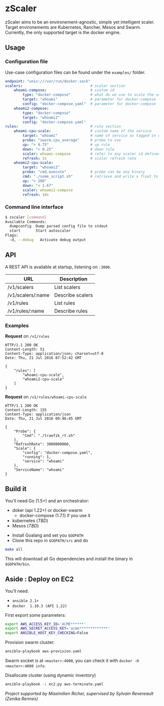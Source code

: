 zScaler
=======

zScaler aims to be an environement-agnostic, simple yet intelligent scaler.
Target environements are Kubernetes, Rancher, Mesos and Swarm.
Currently, the only supported target is the docker engine.

Usage
-----

### Configuration file

Use-case configuration files can be found under the `examples/` folder.

```YAML
endpoint: "unix:///var/run/docker.sock"
scalers:                               # scaler section
    whoami-compose:                    # custom id
        type: "docker-compose"         # what do we use to scale the service ?
        target: "whoami"               # parameter for docker-compose
        config: "docker-compose.yaml"  # parameter for docker-compose
    whoami2-compose:
        type: "docker-compose"
        target: "whoami2"
        config: "docker-compose.yaml"
rules:                                 # rule section
    whoami-cpu-scale:                  # custom name of the service
        target: "whoami"               # name of service as tagged in orchestrator
        probe: "swarm.cpu_average"     # probe to use
        up: "> 0.75"                   # up rule
        down: "< 0.25"                 # down rule
        scaler: whoami-compose         # refer to any scaler id defined above
        refresh: 3s                    # scaler refresh rate
    whoami2-cpu-scale:
        target: "whoami2"
        probe: "cmd.execute"           # probe can be any binary
        cmd: "./some_script.sh"        # retrieve and write a float to stdout
        up: "> 200"
        down: "< 1.67"
        scaler: whoami2-compose
        refresh: 10s
```

### Command line interface

```BASH
$ zscaler [command]
Available Commands:
  dumpconfig  Dump parsed config file to stdout
  start       Start autoscaler
Flags:
  -d, --debug   Activate debug output
```

API
---

A REST API is available at startup, listening on `:3000`.

URL                | Description
-------------------|--------
/v1/scalers        | List scalers
/v1/scalers/:name  | Describe scalers
/v1/rules          | List rules
/v1/rules/:name    | Describe rules

### Examples

**Request** on `/v1/rules`

```HTTP
HTTP/1.1 200 OK
Content-Length: 51
Content-Type: application/json; charset=utf-8
Date: Thu, 21 Jul 2016 07:52:42 GMT

{
    "rules": [
        "whoami-cpu-scale",
        "whoami2-cpu-scale"
    ]
}
```

**Request** on `/v1/rules/whoami-cpu-scale`

```HTTP
HTTP/1.1 200 OK
Content-Length: 155
Content-Type: application/json
Date: Thu, 21 Jul 2016 09:46:45 GMT

{
    "Probe": {
        "Cmd": "./traefik_rt.sh"
    },
    "RefreshRate": 3000000000,
    "Scale": {
        "config": "docker-compose.yaml",
        "running": 1,
        "service": "whoami"
    },
    "ServiceName": "whoami"
}

```

Build it
--------

You'll need Go (1.5+) and an orchestrator:
* doker (api 1.22+) or docker-swarm
    * docker-compose (1.7.1) if you use it
* kubernetes (_TBD_)
* Mesos (_TBD_)

- Install Goalang and set you `$GOPATH`
- Clone this repo in `$GOPATH/src` and do
```BASH
make all
```
This will download all Go dependencies and install the binary in `$GOPATH/bin`.

Aside : Deploy on EC2
-------------

You'll need:
- `ansible 2.1+`
- `docker  1.10.3 (API 1.22)`

First export some parameters:
```BASH
export AWS_ACCESS_KEY_ID='ACME******'
export AWS_SECRET_ACCESS_KEY='acme*************'
export ANSIBLE_HOST_KEY_CHECKING=False
```

Provision swarm cluster:
```BASH
ansible-playbook aws-provision.yaml
```

Swarm socket is at `<master>:4000`, you can check it with `docker -H <master>:4000 info`.

Disallocate cluster (using dynamic inventory)
```BASH
ansible-playbook -i ec2.py aws-terminate.yaml
```

_Project supported by Maximilien Richer, supervised by Sylvain Revereault (Zenika Rennes)_
